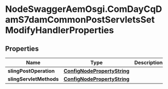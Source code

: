 # NodeSwaggerAemOsgi.ComDayCqDamS7damCommonPostServletsSetModifyHandlerProperties

## Properties
Name | Type | Description | Notes
------------ | ------------- | ------------- | -------------
**slingPostOperation** | [**ConfigNodePropertyString**](ConfigNodePropertyString.md) |  | [optional] 
**slingServletMethods** | [**ConfigNodePropertyString**](ConfigNodePropertyString.md) |  | [optional] 


